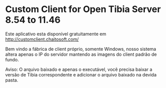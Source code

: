# Custom Client for Open Tibia Server 8.54 to 11.46

Este aplicativo esta disponível gratuitamente em http://customclient.chaitosoft.com/

Bem vindo a fábrica de client próprio, somente Windows, nosso sistema altera apenas o IP do servidor mantendo as imagens do client padrão de fundo.

Aviso: O arquivo baixado e apenas o executável, você precisa baixar a versão de Tibia correspondente e adicionar o arquivo baixado na devida pasta.
